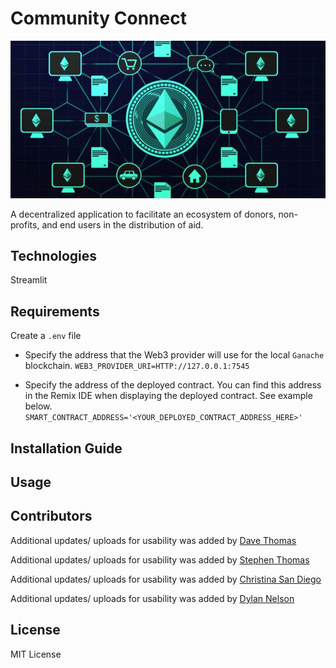# Community Connect

![solidity](Resources/CommunityConnect_image.png)

A decentralized application to facilitate an ecosystem of donors, non-profits, and end users in the distribution of aid.

## Technologies

Streamlit

## Requirements
Create a `.env` file
* Specify the address that the Web3 provider will use for the local `Ganache` blockchain.
`WEB3_PROVIDER_URI=HTTP://127.0.0.1:7545`

* Specify the address of the deployed contract.  You can find this address in the Remix IDE when displaying the deployed contract.  See example below.
`SMART_CONTRACT_ADDRESS='<YOUR_DEPLOYED_CONTRACT_ADDRESS_HERE>'`

## Installation Guide

## Usage

## Contributors

Additional updates/ uploads for usability was added by [Dave Thomas](mailto:sjufan84@gmail.com)

Additional updates/ uploads for usability was added by [Stephen Thomas](mailto:stephenthomas43@gmail.com)

Additional updates/ uploads for usability was added by [Christina San Diego](mailto:cbuted@gmail.com)

Additional updates/ uploads for usability was added by [Dylan Nelson](mailto:)

## License

MIT License